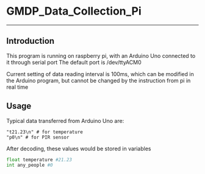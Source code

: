 # GMDP_Data_Collection_Pi
---
## Introduction
This program is running on raspberry pi, with an Arduino Uno connected to it through serial port
The default port is /dev/ttyACM0

Current setting of data reading interval is 100ms, which can be modified in the Arduino program, but cannot be changed by the instruction from pi in real time

## Usage
Typical data transferred from Arduino Uno are:

```
"t21.23\n" # for temperature
"p0\n" # for PIR sensor
```

After decoding, these values would be stored in variables 

```python
float temperature #21.23
int any_people #0
```

